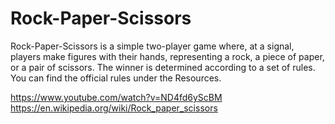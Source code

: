 # Rock-Paper-Scissors
Rock-Paper-Scissors is a simple two-player game where, at a signal, players make figures with their hands, representing a rock, a piece of paper, or a pair of scissors. The winner is determined according to a set of rules. You can find the official rules under the Resources.

https://www.youtube.com/watch?v=ND4fd6yScBM
https://en.wikipedia.org/wiki/Rock_paper_scissors
